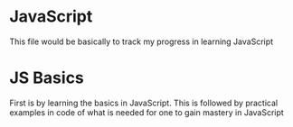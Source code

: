 # JavaScript
<p>This file would be basically to track my progress in learning JavaScript</p>

# JS Basics
<p>First is by learning the basics in JavaScript. This is followed by practical examples in code of what is needed for one to gain mastery in JavaScript</p>
